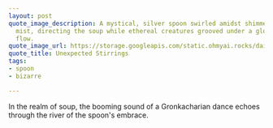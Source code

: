 ```yaml
---
layout: post
quote_image_description: A mystical, silver spoon swirled amidst shimmering kaleidoscope
  mist, directing the soup while ethereal creatures grooved under a glorious rainbow
  flow.
quote_image_url: https://storage.googleapis.com/static.ohmyai.rocks/daily/2023-12-26.jpg
quote_title: Unexpected Stirrings
tags:
- spoon
- bizarre

---
```


In the realm of soup, the booming sound of a Gronkacharian dance echoes through the river of the spoon's embrace.